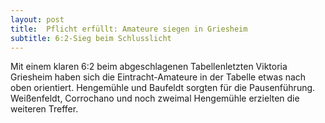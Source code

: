 ```yaml
---
layout: post
title:  Pflicht erfüllt: Amateure siegen in Griesheim
subtitle: 6:2-Sieg beim Schlusslicht
---
```


Mit einem klaren 6:2 beim abgeschlagenen Tabellenletzten Viktoria Griesheim haben sich die Eintracht-Amateure in der Tabelle etwas nach oben orientiert. Hengemühle und Baufeldt sorgten für die Pausenführung. Weißenfeldt, Corrochano und noch zweimal Hengemühle erzielten die weiteren Treffer.


